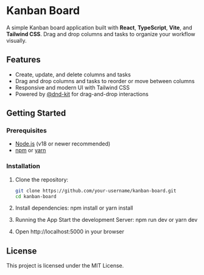 # Kanban Board

A simple Kanban board application built with **React**, **TypeScript**, **Vite**, and **Tailwind CSS**. Drag and drop columns and tasks to organize your workflow visually.

## Features

- Create, update, and delete columns and tasks
- Drag and drop columns and tasks to reorder or move between columns
- Responsive and modern UI with Tailwind CSS
- Powered by [@dnd-kit](https://dndkit.com/) for drag-and-drop interactions

## Getting Started

### Prerequisites

- [Node.js](https://nodejs.org/) (v18 or newer recommended)
- [npm](https://www.npmjs.com/) or [yarn](https://yarnpkg.com/)

### Installation

1. Clone the repository:
   ```sh
   git clone https://github.com/your-username/kanban-board.git
   cd kanban-board

2. Install dependencies:
    npm install
    or
    yarn install

3. Running the App
    Start the development Server:
    npm run dev
    or
    yarn dev

3. Open http://localhost:5000 in your browser

## License

This project is licensed under the MIT License.